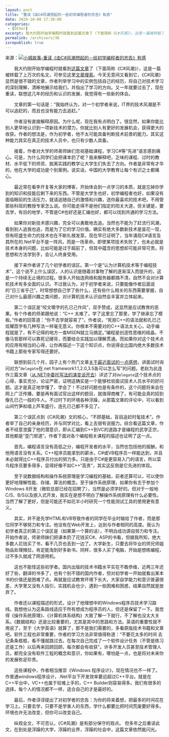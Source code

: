 ```yaml
---
layout: post
title: "重读《由C#风潮想起的－给初学编程者的忠告》有感"
date: 2020-10-08 17:30:00
categories: 
 - [Other]
excerpt: 我大约刚开始学编程时就看到这篇文章了（下面简称《C#风潮》），这是一篇被转载了上万次的名文，可参见这里 文章搜索。今天无意间又看到它，《C#风潮》显然是很不错的文章，作者列举学习中的实例包括自己的经历，将自己对技术学习的深刻理解，清晰地展示给我们，并指出了学习的方向。又一年就要过去了，现在重读，联想这几年的经历和认识的发展，我觉得有一些新的体会。
permalink: /archivers/36
isrepublish: true
---
```


来源：[![小城故事-重读《由C#风潮想起的－给初学编程者的忠告》有感](https://img.shields.io/badge/小城故事-重读《由C＃风潮想起的－给初学编程者的忠告》有感-brightgreen)](https://www.cnblogs.com/XmNotes/archive/2009/12/27/1633448.html)

　　我大约刚开始学编程时就看到[这篇文章](34.html)了（下面简称《C#风潮》），这是一篇被转载了上万次的名文，可参见这里[文章搜索](https://www.google.com.hk/search?newwindow=1&safe=strict&hl=zh-CN&ei=w91-X5jBAZH4hwO4rIX4Aw&q=%E6%88%91%E5%A7%8B%E7%BB%88%E8%AE%A4%E4%B8%BA%EF%BC%8C%E5%AF%B9%E4%B8%80%E4%B8%AA%E5%88%9D%E5%AD%A6%E8%80%85%E6%9D%A5%E8%AF%B4%EF%BC%8CIT%E7%95%8C%E7%9A%84%E6%8A%80%E6%9C%AF%E9%A3%8E%E6%BD%AE%E6%98%AF%E4%B8%8D%E5%8F%AF%E4%BB%A5%E8%BF%BD%E8%B5%B6%E7%9A%84%EF%BC%8C%E8%80%8C%E4%B8%94%E4%B9%9F%E6%B2%A1%E6%9C%89%E8%83%BD%E5%8A%9B%E5%8E%BB%E8%BF%BD%E8%B5%B6%E3%80%82%E6%88%91%E6%97%B6%E5%B8%B8%E7%9C%8B+%E8%A7%81%E8%87%AA%E5%B7%B1%E7%9A%84DDMM%E4%BB%AC%E6%8A%8A%E8%AF%BE%E6%9C%AC%E6%89%94%E4%BA%86%EF%BC%8C%E5%8E%BB&oq=%E6%88%91%E5%A7%8B%E7%BB%88%E8%AE%A4%E4%B8%BA%EF%BC%8C%E5%AF%B9%E4%B8%80%E4%B8%AA%E5%88%9D%E5%AD%A6%E8%80%85%E6%9D%A5%E8%AF%B4%EF%BC%8CIT%E7%95%8C%E7%9A%84%E6%8A%80%E6%9C%AF%E9%A3%8E%E6%BD%AE%E6%98%AF%E4%B8%8D%E5%8F%AF%E4%BB%A5%E8%BF%BD%E8%B5%B6%E7%9A%84%EF%BC%8C%E8%80%8C%E4%B8%94%E4%B9%9F%E6%B2%A1%E6%9C%89%E8%83%BD%E5%8A%9B%E5%8E%BB%E8%BF%BD%E8%B5%B6%E3%80%82%E6%88%91%E6%97%B6%E5%B8%B8%E7%9C%8B+%E8%A7%81%E8%87%AA%E5%B7%B1%E7%9A%84DDMM%E4%BB%AC%E6%8A%8A%E8%AF%BE%E6%9C%AC%E6%89%94%E4%BA%86%EF%BC%8C%E5%8E%BB&gs_lcp=CgZwc3ktYWIQA1DDTFjDTGDhTmgAcAB4AIABowGIAdUEkgEDMS40mAEAoAEBqgEHZ3dzLXdpesABAQ&sclient=psy-ab&ved=0ahUKEwjYrsSa2aTsAhUR_GEKHThWAT8Q4dUDCA0&uact=5)。今天无意间又看到它，《C#风潮》显然是很不错的文章，作者列举学习中的实例包括自己的经历，将自己对技术学习的深刻理解，清晰地展示给我们，并指出了学习的方向。又一年就要过去了，现在重读，联想这几年的经历和认识的发展，我觉得有一些新的体会。

　　文章的第一句话是：“我始终认为，对一个初学者来说，IT界的技术风潮是不可以追赶的，而且也没有能力去追赶。”

　　作者没有直接解释原因。为什么呢，现在我有点明白了。很显然，如果你能比别人更早地认识到一项新技术的潜力，你就比别人有更好的发展机会，获得更大的收获。作者的想法是，作为初学者，他不太可能具备判断技术前景的能力。其实这种能力其实在真正的技术人员中，也只有少数人具备。

　　接着，作者对大学的师弟师妹们忽视基础课程，学习C#等“先进”语言感到痛心。可是，为什么同学们会把课本扔了呢？我来解释吧，乏味的课程、过时的教材、水平低下的师资、脱离实践的教学让大学生们失去了方向。作者是非常有才华的，他在大学的成功是个别案例。说实话，中国的大学教育让每个有识之士都痛心。

　　最近常在看李开复等大家的博客，开始体会到一点学习的本质，就是忘掉你学到的知识和技能后剩下来的东西。不管是大学生也好，初学编程者也好，如果没有面临眼前的生活压力，就请追随自己的激情和兴趣，选你最喜欢的技术吧，不用管那些科班的教授专家怎么说。你可能走得不是他们指定的阳关大道，但关键是，要去学，有目的地学，不管是C#也好还是汇编也好，都可以找到共通的学习方法。

　　如果你对新技术感兴趣，完全可以勇敢地去追。当然也不能为了赶流行风潮，看到别人追我也追，而是为了它的学习价值。确实有绝大多数新技术是昙花一现，但有旺盛生命力的技术也在不断扎根发芽。现在早已证明了，当年涌现C#语言及其所在的.Net平台不是一阵风，而是一场革命。即使某项技术失败了，也未必就是技术本身的问题，比如可能是过于超前了，但其中蕴含的思想却可能非常可贵。将思想和方法学到手，会让人终身受用。

　　接下来作者讲了几个初学者的误区。第一个是“认为计算机技术等于编程技术”，这个说不上什么误区，人的认识是随着对事物了解的逐渐深入而提升的，这是一个持续无止境的过程。很多人开始连网络和服务器都搞不清，自然不会对计算机技术有多全面的认识。不过我认为，对于初学者来说，只要能像作者后面说的“日三省乎己”，时常想想自己学了些什么，还有些什么相关的东西需要掌握，自己对什么最感兴趣之类问题，对计算机技术认识自然会丰富并立体起来。

　　第二个误区是“咬文嚼字的孔已己作风”，双手赞成，这显然是应试教育的恶果。有个作者的师弟跟他说：“C&plus;&plus; 太难了，学了这里忘了那里，学了继承忘了模板。”作者的回答道：“你不去学就容易了”。作者说，“死抠C&plus;&plus;的语法就和孔已己炫耀茴字有几种写法一样毫无意义。你根本不需要对的C&plus;&plus;语法太关心，动手编程就是了，有不记得的地方一查MSDN就立马搞定。”编程是创造性思维的结晶，不像马哲那样可以靠死记硬背，而要结合实践加以理解贯通。而如果你对这个技术点的应用有相当的心得，让你再描述一下这个知识点，你说得会比国内绝大多数技术书籍上那些专家写得还要好。

　　联想到前几个月，园子上有个热门文章[关于最近面试的一点感想](http://www.cnblogs.com/MichaelTao/archive/2009/08/04/1536983.html)，讲面试时询问对方“```delegate```在.net framework1.1,2.0,3.5各可以怎么写”的问题。老赵为此连作三篇文章（[从.NET中委托写法的演变谈开去](http://www.cnblogs.com/JeffreyZhao/archive/2009/08/05/from-delegate-to-others.html)）详述了对```delegate```这个技术点的心得，事实充分，论证严密，证明这确实是一个能够检验面试技术人员水平的好问题。这才是真正地学懂了、学会了！不过好问题也是有条件的，这个问题将来会在网上广泛传播，要是再有面试官出这样的题目，就值得商榷了，有可能会真的招到像孔已己一般的牛人。不过时下的环境各种浮躁，从那篇文章的评论中，可以看到山间竹笋和墙上芦苇盛行，连孔已己都不多见了。

　　第三个误区点到《C#风潮》文的核心，“不顾基础，盲目追赶时髦技术”。作者举了自己的亲身经历，并与同学对比，看上去很有说服力。综合看这篇文章，作者不经意泄露了他的潜意识，即从汇编到C&plus;&plus;到VC的道路才是编程的武学正宗，其他都是“歪门邪道”。作者下面对各个编程相关课程的描述也证明了这一点。

　　首先，编程语言没有高低之分，编程开发者的水平，当然也包括他的报酬，和他用语言没有关系。C&plus;&plus;程序员能拿到的薪水，C#或VB程序员一样能达到，并且未必就得比C&plus;&plus;程序员付出的努力多。只是由于C#是更容易入门的语言，所以菜鸟程序员要多得多，显得好像不如C&plus;&plus;“高贵”，其实这反倒是它先进的体现。

　　至于说数据结构和操作系统原理是学习编程的基础，前者还算可以，可以使你更好地理解性能、存储、算法的概念。至于操作系统原理，如果你有志于参加个Windows 8开发（微软总部已经在招聘了），当然是必须学好的。但对于一般地C/S、B/S以及嵌入式开发，我实在是想不明白了解操作系统原理有什么必要性。当然了解了更好，但是可能还不如花半小时研究一个性能测试工具的使用更有意义。

　　其实，并不是先学HTML和VB导致作者的同学在毕业时输给了作者，而是那位同学不够努力和专注。他没有在Web开发上，达到与作者相同的高度。我认为初学者真正的第三个误区是（如果第一个算的话），不明白成功源自努力和专注。开始作者说，师弟师妹们把课本扔了花钱买C#、ASP的书看，但据我所知，绝大多数人花钱买了书，看不几页也丢到一边了。大学新生，只要去将毕业的师兄师姐物品处理摊拉，肯定能淘到好多新书。同样，很多人买了电脑，开始是想练编程，过不多久就成了网游用机。

　　这也不能怪这些初学者。国内出版的技术书籍水平实在不敢恭维，近两三年还好了些，翻译的书多了，也有个别不错的国内作者，但对初学者一开始就看出某本书的价值还是困难了点。再就是应试教育环境下长大，大家自学能力和意识普遍很差，大学里又没有人指引，实践机会也少，遇到一些困难和困惑，结果自然就是放弃了。

　　作者还以课程描述的形式，设计了他理想中的Windows程序员技术学习路线。我想他认为这条路线适应于所有想成为程序员的人，但还是保留了一下。我觉得《操作系统原理》、《计算机体系结构》大致了解一下就行，不了解也没太大关系。《数据结构》还是比较重要的，尤其是其中的思路和方法。英语的重要性就不用说了，至于《大学英语》就算了，那不是我们需要的，多看原版技术书籍和文章吧。软件工程也非常重要，作者的学习方法非常值得称道：“不要花太多的时间 去记条条框框，看不懂就跳过去。在每次自己完成了一个软件设计任务（不管是练习还是工作）以后再来回顾回顾，每次都会有收获”。许多开发人员甚至技术管理人员，都完全没有软件工程的概念和意识，你如果有，哪怕是一点，也是将对未来你的发展弥足珍贵。

　　这些课程中，作者相当推崇《Windows 程序设计》，现在情况也不一样了。作普通windows程序设计，.Net平台下开发效率要远超过C&plus;&plus;平台。就是在C&plus;&plus;平台中，VC&plus;&plus;也属于较难上手的，C&plus;&plus; Builder则容易得多。我们有很多的选择，每个人的情况都不一样，适合自己的才是最好的。

　　最后，作者谆谆提出了对初学者的忠告：为你的将来着想，把最多的时间花在学习上。只要去学，只要不是学害人的东西，学什么都要比把时间荒废要好得多。环境也许无法改变，但你可以改变自己。

　　纵观全文，不可否认，《C#风潮》是有部分保守的观点。 但多年之后重读此文，在到处是浮躁的大学，浮躁的业界，浮躁的社会中，这篇文章依然能闪光。